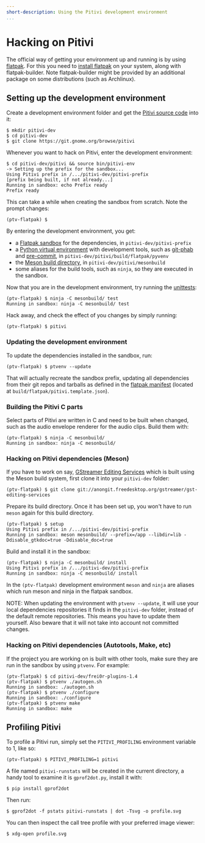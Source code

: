 ```yaml
---
short-description: Using the Pitivi development environment
...
```


# Hacking on Pitivi

The official way of getting your environment up and running is by using
[flatpak](http://flatpak.org/). For this you need to
[install flatpak](http://flatpak.org/getting.html) on your system,
along with flatpak-builder. Note flatpak-builder might be provided by an
additional package on some distributions (such as Archlinux).


## Setting up the development environment

Create a development environment folder and get the [Pitivi source code](https://git.gnome.org/browse/pitivi/tree/) into it:

```
$ mkdir pitivi-dev
$ cd pitivi-dev
$ git clone https://git.gnome.org/browse/pitivi
```

Whenever you want to hack on Pitivi, enter the development environment:
```
$ cd pitivi-dev/pitivi && source bin/pitivi-env
-> Setting up the prefix for the sandbox...
Using Pitivi prefix in /.../pitivi-dev/pitivi-prefix
[prefix being built, if not already...]
Running in sandbox: echo Prefix ready
Prefix ready
```

This can take a while when creating the sandbox from scratch. Note the
prompt changes:
```
(ptv-flatpak) $
```

By entering the development environment, you get:
- a [Flatpak sandbox](http://docs.flatpak.org/en/latest/working-with-the-sandbox.html)
for the dependencies, in `pitivi-dev/pitivi-prefix`
- a [Python virtual environment](http://docs.python-guide.org/en/latest/dev/virtualenvs/)
with development tools, such as
[git-phab](https://phabricator.freedesktop.org/diffusion/GITPHAB/#description) and
[pre-commit](http://pre-commit.com),
in `pitivi-dev/pitivi/build/flatpak/pyvenv`
- the [Meson build directory](http://mesonbuild.com/Quick-guide.html),
in `pitivi-dev/pitivi/mesonbuild`
- some aliases for the build tools, such as `ninja`, so they are executed in the sandbox.

Now that you are in the development environment, try running the
[unittests](Testing.md):
```
(ptv-flatpak) $ ninja -C mesonbuild/ test
Running in sandbox: ninja -C mesonbuild/ test
```

Hack away, and check the effect of you changes by simply running:
```
(ptv-flatpak) $ pitivi
```


### Updating the development environment

To update the dependencies installed in the sandbox, run:
```
(ptv-flatpak) $ ptvenv --update
```

That will actually recreate the sandbox prefix, updating all
dependencies from their git repos and tarballs as defined in the
[flatpak
manifest](https://git.gnome.org/browse/pitivi/tree/build/flatpak/pitivi.template.json) (located at `build/flatpak/pitivi.template.json`).


### Building the Pitivi C parts

Select parts of Pitivi are written in C and need to be built when changed,
such as the audio envelope renderer for the audio clips. Build them with:
```
(ptv-flatpak) $ ninja -C mesonbuild/
Running in sandbox: ninja -C mesonbuild/
```


### Hacking on Pitivi dependencies (Meson)

If you have to work on say, [GStreamer Editing Services](https://gstreamer.freedesktop.org/modules/gst-editing-services.html)
which is built using the Meson build system, first clone it into your
`pitivi-dev` folder:
```
(ptv-flatpak) $ git clone git://anongit.freedesktop.org/gstreamer/gst-editing-services
```

Prepare its build directory. Once it has been set up, you won't have to
run `meson` again for this build directory.
```
(ptv-flatpak) $ setup
Using Pitivi prefix in /.../pitivi-dev/pitivi-prefix
Running in sandbox: meson mesonbuild/ --prefix=/app --libdir=lib -Ddisable_gtkdoc=true -Ddisable_doc=true
```

Build and install it in the sandbox:
```
(ptv-flatpak) $ ninja -C mesonbuild/ install
Using Pitivi prefix in /.../pitivi-dev/pitivi-prefix
Running in sandbox: ninja -C mesonbuild/ install
```

In the `(ptv-flatpak)` development environment `meson` and `ninja` are
aliases which run meson and ninja in the flatpak sandbox.

NOTE: When updating the environment with `ptvenv --update`,
it will use your local dependencies repositories it finds in the
`pitivi-dev` folder, instead of the default remote repositories.
This means you have to update them yourself.
Also beware that it will not take into account not committed
changes.


### Hacking on Pitivi dependencies (Autotools, Make, etc)

If the project you are working on is built with other tools, make sure
they are run in the sandbox by using `ptvenv`. For example:

```
(ptv-flatpak) $ cd pitivi-dev/frei0r-plugins-1.4
(ptv-flatpak) $ ptvenv ./autogen.sh
Running in sandbox: ./autogen.sh
(ptv-flatpak) $ ptvenv ./configure
Running in sandbox: ./configure
(ptv-flatpak) $ ptvenv make
Running in sandbox: make
```


## Profiling Pitivi

To profile a Pitivi run, simply set the `PITIVI_PROFILING` environment
variable to 1, like so:

```
(ptv-flatpak) $ PITIVI_PROFILING=1 pitivi
```

A file named `pitivi-runstats` will be created in the current directory, a handy tool to examine it is `gprof2dot.py`, install it with:

```
$ pip install gprof2dot
```

Then run:

```
$ gprof2dot -f pstats pitivi-runstats | dot -Tsvg -o profile.svg
```

You can then inspect the call tree profile with your preferred image viewer:

```
$ xdg-open profile.svg
```
